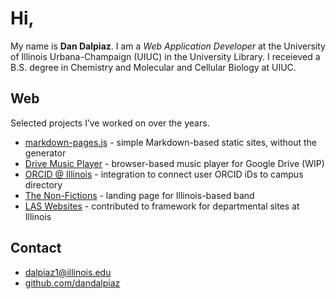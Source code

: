 
# Hi,

My name is **Dan Dalpiaz**. I am a _Web Application Developer_ at the University of Illinois Urbana-Champaign (UIUC) in the University Library. I receieved a B.S. degree in Chemistry and Molecular and Cellular Biology at UIUC.

## Web

Selected projects I’ve worked on over the years. 

- [markdown-pages.js](https://dandalpiaz.github.io/markdown-pages.js/) - simple Markdown-based static sites, without the generator
- [Drive Music Player](https://dandalpiaz.github.io/drive-music-player/) - browser-based music player for Google Drive (WIP)
- [ORCID @ Illinois](https://orcid.library.illinois.edu/) - integration to connect user ORCID iDs to campus directory
- [The Non-Fictions](https://thenonfictions.com/) - landing page for Illinois-based band
- [LAS Websites](https://atlas.illinois.edu/services/las-department-websites) - contributed to framework for departmental sites at Illinois

## Contact

- [dalpiaz1@illinois.edu](mailto:dalpiaz1@illinois.edu)
- [github.com/dandalpiaz](https://github.com/dandalpiaz)

<!--
**dandalpiaz/dandalpiaz** is a ✨ _special_ ✨ repository because its `README.md` (this file) appears on your GitHub profile.

Here are some ideas to get you started:

- 🔭 I’m currently working on ...
- 🌱 I’m currently learning ...
- 👯 I’m looking to collaborate on ...
- 🤔 I’m looking for help with ...
- 💬 Ask me about ...
- 📫 How to reach me: ...
- 😄 Pronouns: ...
- ⚡ Fun fact: ...
-->
